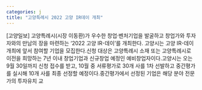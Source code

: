```yaml
---
categories: j
title: "고양특례시 2022 고양 IR데이 개최"
---
```

[고양일보] 고양특례시(시장 이동환)가 우수한 창업·벤처기업을 발굴하고 창업가와 투자자와의 만남의 장을 마련하는 ‘2022 고양 IR-데이’를 개최한다. 고양시는 고양 IR-데이 개최에 앞서 참여할 기업을 모집한다.신청 대상은 고양특례시 소재 또는 고양특례시로 이전을 희망하는 7년 이내 창업기업과 신규창업 예정인 예비창업자이다.고양시는 오는 9월 30일까지 신청 접수를 받고, 10월 중 서류평가로 30개 사를 1차 선발하고 중간평가를 실시해 10개 사를 최종 선정할 예정이다.중간평가에서 선정된 기업은 해당 분야 전문가의 투자유치 교